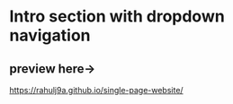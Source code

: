 # Intro section with dropdown navigation

## preview here->
https://rahulj9a.github.io/single-page-website/
